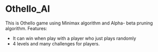# Othello_AI
This is Othello game using Minimax algorithm and Alpha- beta pruning algorithm. 
Features:
- It can win when play with a player who just plays randomly 
- 4 levels and many challenges for players.

